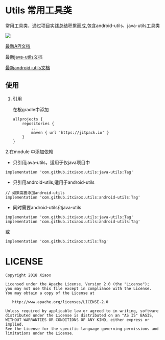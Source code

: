 #  Utils 常用工具类

常用工具类，通过项目实践总结积累而成,包含android-utils、java-utils工具类

[![](https://jitpack.io/v/itxiaox/utils.svg)](https://jitpack.io/#itxiaox/utils)

[最新API文档](https://javadoc.jitpack.io/com/github/itxiaox/utils/latest/javadoc/)

[最新java-utils文档](https://javadoc.jitpack.io/com/github/itxiaox/utils/java-utils/latest/javadoc/)

[最新android-utils文档](https://javadoc.jitpack.io/com/github/itxiaox/utils/android-utils/latest/javadoc/)
## 使用
 1. 引用

	在根gradle中添加
	```
	allprojects {
		repositories {
			...
			maven { url 'https://jitpack.io' }
		}
	}
	```
2.在module 中添加依赖
- 只引用java-utils，适用于仅java项目中

```
implementation 'com.github.itxiaox.utils:java-utils:Tag'
```
- 只引用android-utils,适用于android-utils
```
// 如果需要添加android-utils
implementation 'com.github.itxiaox.utils:android-utils:Tag'
```
- 同时需要android-utils和java-utils

```
implementation 'com.github.itxiaox.utils:java-utils:Tag'
implementation 'com.github.itxiaox.utils:android-utils:Tag'
```
或
```
implementation 'com.github.itxiaox:utils:Tag'
```
 
# LICENSE

	Copyright 2018 Xiaox

	Licensed under the Apache License, Version 2.0 (the "License");
	you may not use this file except in compliance with the License.
	You may obtain a copy of the License at

	   http://www.apache.org/licenses/LICENSE-2.0

	Unless required by applicable law or agreed to in writing, software
	distributed under the License is distributed on an "AS IS" BASIS,
	WITHOUT WARRANTIES OR CONDITIONS OF ANY KIND, either express or implied.
	See the License for the specific language governing permissions and
	limitations under the License.

 
 

